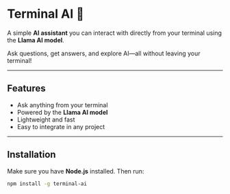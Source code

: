 # Terminal AI 🤖

A simple **AI assistant** you can interact with directly from your terminal using the **Llama AI model**.  

Ask questions, get answers, and explore AI—all without leaving your terminal!  

---

## Features

- Ask anything from your terminal
- Powered by the **Llama AI model**
- Lightweight and fast
- Easy to integrate in any project

---

## Installation

Make sure you have **Node.js** installed. Then run:

```bash
npm install -g terminal-ai
